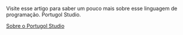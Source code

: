 Visite esse artigo para saber um pouco mais sobre esse linguagem de programação. Portugol Studio.

[Sobre o Portugol Studio]([https://www.google.com](https://sol.sbc.org.br/index.php/wei/article/download/10954/10824/))
